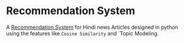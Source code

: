 # Recommendation System

A [Recommendation System](https://en.wikipedia.org/wiki/Recommender_system) for Hindi news Articles designed in python using the features like `Cosine Similarity` and `Topic Modeling.
